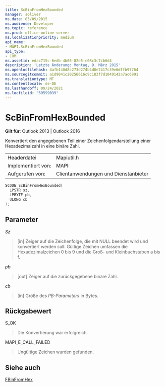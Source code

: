 ```yaml
---
title: ScBinFromHexBounded
manager: soliver
ms.date: 03/09/2015
ms.audience: Developer
ms.topic: reference
ms.prod: office-online-server
ms.localizationpriority: medium
api_name:
- MAPI.ScBinFromHexBounded
api_type:
- COM
ms.assetid: edac715c-6edb-4b05-82e5-c08c3c7cb6d4
description: 'Letzte Änderung: Montag, 9. März 2015'
ms.openlocfilehash: 4afb140d8c273d274b4d8e7417c39e6dffb97764
ms.sourcegitcommit: a1d9041c20256616c9c183f7d1049142a7ac6991
ms.translationtype: MT
ms.contentlocale: de-DE
ms.lasthandoff: 09/24/2021
ms.locfileid: "59599039"
---
```

# <a name="scbinfromhexbounded"></a>ScBinFromHexBounded

  
  
**Gilt für**: Outlook 2013 | Outlook 2016 
  
Konvertiert den angegebenen Teil einer Zeichenfolgendarstellung einer Hexadezimalzahl in eine binäre Zahl. 
  
|||
|:-----|:-----|
|Headerdatei  <br/> |Mapiutil.h  <br/> |
|Implementiert von:  <br/> |MAPI  <br/> |
|Aufgerufen von:  <br/> |Clientanwendungen und Dienstanbieter  <br/> |
   
```cpp
SCODE ScBinFromHexBounded(
  LPSTR sz,
  LPBYTE pb,
  ULONG cb
);
```

## <a name="parameters"></a>Parameter

 _Sz_
  
> [in] Zeiger auf die Zeichenfolge, die mit NULL beendet wird und konvertiert werden soll. Gültige Zeichen umfassen die Hexadezimalzeichen 0 bis 9 und die Groß- und Kleinbuchstaben a bis f.
    
 _pb_
  
> [out] Zeiger auf die zurückgegebene binäre Zahl.
    
 _cb_
  
> [in] Größe des  _PB-Parameters_ in Bytes. 
    
## <a name="return-value"></a>Rückgabewert

S_OK
  
> Die Konvertierung war erfolgreich.
    
MAPI_E_CALL_FAILED
  
> Ungültige Zeichen wurden gefunden.
    
## <a name="see-also"></a>Siehe auch



[FBinFromHex](fbinfromhex.md)

